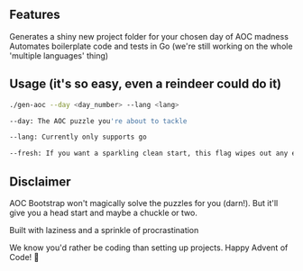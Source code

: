 ## Features

Generates a shiny new project folder for your chosen day of AOC madness
Automates boilerplate code and tests in Go (we're still working on the whole 'multiple languages' thing)


## Usage (it's so easy, even a reindeer could do it)

```bash
./gen-aoc --day <day_number> --lang <lang>
```
```bash
--day: The AOC puzzle you're about to tackle
```
```bash
--lang: Currently only supports go
```
```bash
--fresh: If you want a sparkling clean start, this flag wipes out any existing code
```

## Disclaimer

AOC Bootstrap won't magically solve the puzzles for you (darn!). But it'll give you a head start and maybe a chuckle or two.

Built with laziness and a sprinkle of procrastination

We know you'd rather be coding than setting up projects. Happy Advent of Code! 🎁
